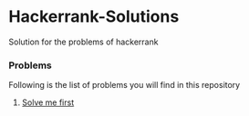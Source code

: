 # Hackerrank-Solutions
Solution for the problems of hackerrank

### Problems
Following is the list of problems you will find in this repository

1. [Solve me first](Solve-me-first.java)
